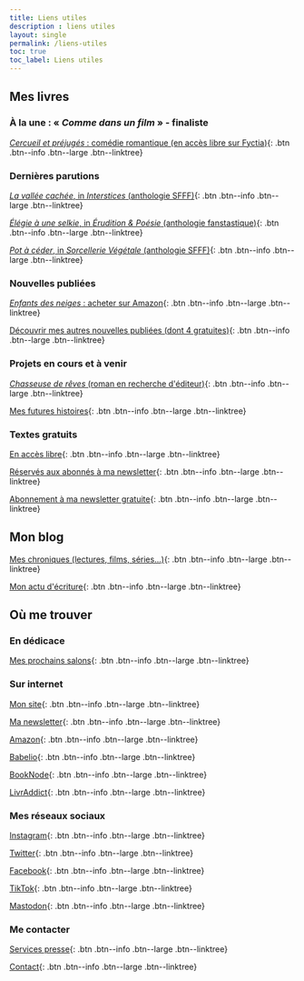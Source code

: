 ```yaml
---
title: Liens utiles
description : liens utiles
layout: single
permalink: /liens-utiles
toc: true
toc_label: Liens utiles
---
```


## Mes livres

### À la une&nbsp;: «&nbsp;*Comme dans un film*&nbsp;» - finaliste

[*Cercueil et préjugés*&nbsp;: comédie romantique (en accès libre sur Fyctia)](https://fyctia.com/stories/cercueil-et-prejuges){: .btn .btn--info .btn--large .btn--linktree}


### Dernières parutions

[*La vallée cachée*, in *Interstices* (anthologie SFFF)](https://fr.ulule.com/interstices-editions-hpf/){: .btn .btn--info .btn--large .btn--linktree}

[*Élégie à une selkie*, in *Érudition & Poésie* (anthologie fanstastique)](https://www.vagabondsdureve.fr/produit/n8-eridution-poesie/){: .btn .btn--info .btn--large .btn--linktree}

[*Pot à céder*, in *Sorcellerie Végétale* (anthologie SFFF)](https://www.helloasso.com/associations/l-imagin-arium/boutiques/sorcellerie-vegetale){: .btn .btn--info .btn--large .btn--linktree}


### Nouvelles publiées

[*Enfants des neiges*&nbsp;: acheter sur Amazon](https://amzn.to/3GFmfWv){: .btn .btn--info .btn--large .btn--linktree}

[Découvrir mes autres nouvelles publiées (dont 4 gratuites)](/publications){: .btn .btn--info .btn--large .btn--linktree}


### Projets en cours et à venir

[*Chasseuse de rêves* (roman en recherche d'éditeur)](/publications/projets-en-cours/#chasseuse-de-rêves){: .btn .btn--info .btn--large .btn--linktree}

[Mes futures histoires](/publications/projets-en-cours){: .btn .btn--info .btn--large .btn--linktree}


### Textes gratuits

[En accès libre](/echantillons){: .btn .btn--info .btn--large .btn--linktree}

[Réservés aux abonnés à ma newsletter](/bonus){: .btn .btn--info .btn--large .btn--linktree}

[Abonnement à ma newsletter gratuite](/bonus#abonnez-vous){: .btn .btn--info .btn--large .btn--linktree}


## Mon blog

[Mes chroniques (lectures, films, séries&hellip;)](/blog/categories#chronique){: .btn .btn--info .btn--large .btn--linktree}

[Mon actu d'écriture](/blog/tags#écriture){: .btn .btn--info .btn--large .btn--linktree}


## Où me trouver

### En dédicace

[Mes prochains salons](/agenda){: .btn .btn--info .btn--large .btn--linktree}

### Sur internet

[Mon site](/){: .btn .btn--info .btn--large .btn--linktree}

[Ma newsletter](/bonus#abonnez-vous){: .btn .btn--info .btn--large .btn--linktree}

[Amazon](https://amzn.to/3w0pcfd){: .btn .btn--info .btn--large .btn--linktree}

[Babelio](https://www.babelio.com/auteur/Catherine-Phan-Van/586698){: .btn .btn--info .btn--large .btn--linktree}

[BookNode](https://booknode.com/auteur/catherine-phan-van){: .btn .btn--info .btn--large .btn--linktree}

[LivrAddict](https://www.livraddict.com/biblio/auteur/catherine-phan-van.html){: .btn .btn--info .btn--large .btn--linktree}

### Mes réseaux sociaux

[Instagram](https://www.instagram.com/cathphanvan/){: .btn .btn--info .btn--large .btn--linktree}

[Twitter](https://twitter.com/CathPhanvan){: .btn .btn--info .btn--large .btn--linktree}

[Facebook](https://www.facebook.com/CathPhanvan){: .btn .btn--info .btn--large .btn--linktree}

[TikTok](https://www.tiktok.com/@cathphanvan){: .btn .btn--info .btn--large .btn--linktree}

[Mastodon](https://piaille.fr/@cathphanvan){: .btn .btn--info .btn--large .btn--linktree}

### Me contacter

[Services presse](https://simplement.pro/u/CathPhanvan){: .btn .btn--info .btn--large .btn--linktree}

[Contact](/contact){: .btn .btn--info .btn--large .btn--linktree}

